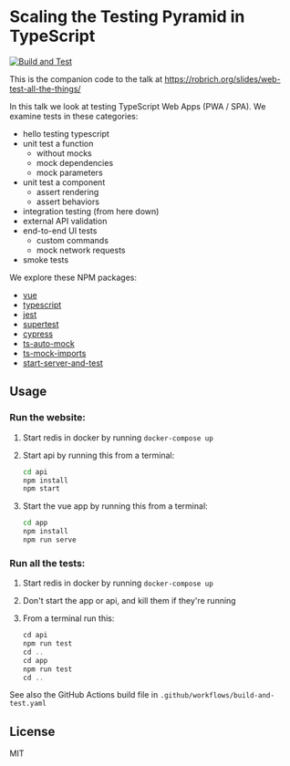 Scaling the Testing Pyramid in TypeScript
=========================================

[![Build and Test](https://github.com/robrich/web-test-everything/actions/workflows/build-and-test.yaml/badge.svg)](https://github.com/robrich/web-test-everything/actions/workflows/build-and-test.yaml)

This is the companion code to the talk at https://robrich.org/slides/web-test-all-the-things/

In this talk we look at testing TypeScript Web Apps (PWA / SPA). We examine tests in these categories:

- hello testing typescript
- unit test a function
  - without mocks
  - mock dependencies
  - mock parameters
- unit test a component
  - assert rendering
  - assert behaviors
- integration testing (from here down)
- external API validation
- end-to-end UI tests
  - custom commands
  - mock network requests
- smoke tests

We explore these NPM packages:

- [vue](https://npmjs.org/vue)
- [typescript](https://npmjs.org/typescript)
- [jest](https://npmjs.org/jest)
- [supertest](https://npmjs.org/supertest)
- [cypress](https://npmjs.org/cypress)
- [ts-auto-mock](https://npmjs.org/ts-auto-mock)
- [ts-mock-imports](https://npmjs.org/ts-mock-imports)
- [start-server-and-test](https://npmjs.org/start-server-and-test)

Usage
-----

### Run the website:

1. Start redis in docker by running `docker-compose up`

2. Start api by running this from a terminal:

   ```sh
   cd api
   npm install
   npm start
   ```

3. Start the vue app by running this from a terminal:

   ```sh
   cd app
   npm install
   npm run serve
   ```

### Run all the tests:

1. Start redis in docker by running `docker-compose up`

2. Don't start the app or api, and kill them if they're running

3. From a terminal run this:

   ```js
   cd api
   npm run test
   cd ..
   cd app
   npm run test
   cd ..
   ```

See also the GitHub Actions build file in `.github/workflows/build-and-test.yaml`

License
-------

MIT

